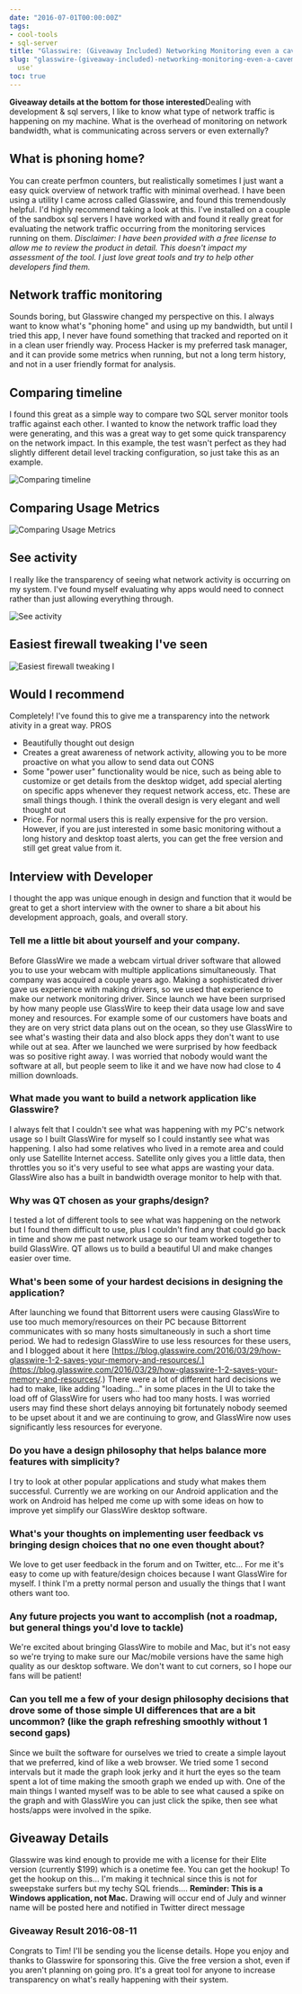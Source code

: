 ```yaml
---
date: "2016-07-01T00:00:00Z"
tags:
- cool-tools
- sql-server
title: "Glasswire: (Giveaway Included) Networking Monitoring even a caveman could"
slug: "glasswire-(giveaway-included)-networking-monitoring-even-a-caveman-could-use"
  use'
toc: true
---
```


**Giveaway details at the bottom for those interested**Dealing with development & sql servers, I like to know what type of network traffic is happening on my machine. What is the overhead of monitoring on network bandwidth, what is communicating across servers or even externally?

## What is phoning home?

You can create perfmon counters, but realistically sometimes I just want a easy quick overview of network traffic with minimal overhead. I have been using a utility I came across called Glasswire, and found this tremendously helpful. I'd highly recommend taking a look at this. I've installed on a couple of the sandbox sql servers I have worked with and found it really great for evaluating the network traffic occurring from the monitoring services running on them.
_Disclaimer: I have been provided with a free license to allow me to review the product in detail. This doesn't impact my assessment of the tool. I just love great tools and try to help other developers find them._

## Network traffic monitoring

Sounds boring, but Glasswire changed my perspective on this. I always want to know what's "phoning home" and using up my bandwidth, but until I tried this app, I never have found something that tracked and reported on it in a clean user friendly way. Process Hacker is my preferred task manager, and it can provide some metrics when running, but not a long term history, and not in a user friendly format for analysis.

## Comparing timeline

I found this great as a simple way to compare two SQL server monitor tools traffic against each other. I wanted to know the network traffic load they were generating, and this was a great way to get some quick transparency on the network impact. In this example, the test wasn't perfect as they had slightly different detail level tracking configuration, so just take this as an example.

![Comparing timeline](/images/comparing-timeline.png)

## Comparing Usage Metrics

![Comparing Usage Metrics](/images/comparing-usage-metrics.png)

## See activity

I really like the transparency of seeing what network activity is occurring on my system. I've found myself evaluating why apps would need to connect rather than just allowing everything through.

![See activity](/images/see-activity.png)

## Easiest firewall tweaking I've seen

![Easiest firewall tweaking I](/images/easiest-firewall-tweaking-i-ve-seen.png)

## Would I recommend

Completely! I've found this to give me a transparency into the network ativity in a great way.
PROS

*   Beautifully thought out design
*   Creates a great awareness of network activity, allowing you to be more proactive on what you allow to send data out
CONS
*   Some "power user" functionality would be nice, such as being able to customize or get details from the desktop widget, add special alerting on specific apps whenever they request network access, etc. These are small things though. I think the overall design is very elegant and well thought out
*   Price. For normal users this is really expensive for the pro version. However, if you are just interested in some basic monitoring without a long history and desktop toast alerts, you can get the free version and still get great value from it.

## Interview with Developer

I thought the app was unique enough in design and function that it would be great to get a short interview with the owner to share a bit about his development approach, goals, and overall story.

### Tell me a little bit about yourself and your company.
Before GlassWire we made a webcam virtual driver software that allowed you to use your webcam with multiple applications simultaneously.  That company was acquired a couple years ago.  Making a sophisticated driver gave us experience with making drivers, so we used that experience to make our network monitoring driver.
Since launch we have been surprised by how many people use GlassWire to keep their data usage low and save money and resources.  For example some of our customers have boats and they are on very strict data plans out on the ocean, so they use GlassWire to see what's wasting their data and also block apps they don't want to use while out at sea.
After we launched we were surprised by how feedback was so positive right away.  I was worried that nobody would want the software at all, but people seem to like it and we have now had close to 4 million downloads.

### What made you want to build a network application like Glasswire?
I always felt that I couldn't see what was happening with my PC's network usage so I built GlassWire for myself so I could instantly see what was happening.  I also had some relatives who lived in a remote area and could only use Satellite Internet access.  Satellite only gives you a little data, then throttles you so it's very useful to see what apps are wasting your data. GlassWire also has a built in bandwidth overage monitor to help with that.

### Why was QT chosen as your graphs/design?
I tested a lot of different tools to see what was happening on the network but I found them difficult to use, plus I couldn't find any that could go back in time and show me past network usage so our team worked together to build GlassWire. QT allows us to build a beautiful UI and make changes easier over time.

### What's been some of your hardest decisions in designing the application?
After launching we found that Bittorrent users were causing GlassWire to use too much memory/resources on their PC because Bittorrent communicates with so many hosts simultaneously in such a short time period.  We had to redesign GlassWire to use less resources for these users, and I blogged about it here [https://blog.glasswire.com/2016/03/29/how-glasswire-1-2-saves-your-memory-and-resources/.](https://blog.glasswire.com/2016/03/29/how-glasswire-1-2-saves-your-memory-and-resources/.)  There were a lot of different hard decisions we had to make, like adding "loading..." in some places in the UI to take the load off of GlassWire for users who had too many hosts.  I was worried users may find these short delays annoying bit fortunately nobody seemed to be upset about it and we are continuing to grow, and GlassWire now uses significantly less resources for everyone.

### Do you have a design philosophy that helps balance more features with simplicity?
I try to look at other popular applications and study what makes them successful.  Currently we are working on our Android application and the work on Android has helped me come up with some ideas on how to improve yet simplify our GlassWire desktop software.

### What's your thoughts on implementing user feedback vs bringing design choices that no one even thought about?
We love to get user feedback in the forum and on Twitter, etc...  For me it's easy to come up with feature/design choices because I want GlassWire for myself.  I think I'm a pretty normal person and usually the things that I want others want too.

### Any future projects you want to accomplish (not a roadmap, but general things you'd love to tackle)
We're excited about bringing GlassWire to mobile and Mac, but it's not easy so we're trying to make sure our Mac/mobile versions have the same high quality as our desktop software.  We don't want to cut corners, so I hope our fans will be patient!

### Can you tell me a few of your design philosophy decisions that drove some of those simple UI differences that are a bit uncommon? (like the graph refreshing smoothly without 1 second gaps)
Since we built the software for ourselves we tried to create a simple layout that we preferred, kind of like a web browser.  We tried some 1 second intervals but it made the graph look jerky and it hurt the eyes so the team spent a lot of time making the smooth graph we ended up with. One of the main things I wanted myself was to be able to see what caused a spike on the graph and with GlassWire you can just click the spike, then see what hosts/apps were involved in the spike.

## Giveaway Details

Glasswire was kind enough to provide me with a license for their Elite version (currently $199) which is a onetime fee. You can get the hookup!
To get the hookup on this... I'm making it technical since this is not for sweepstake surfers but my techy SQL friends....
**Reminder: This is a Windows application, not Mac.**
Drawing will occur end of July and winner name will be posted here and notified in Twitter direct message

### Giveaway Result 2016-08-11

Congrats to Tim! I'll be sending you the license details.
Hope you enjoy and thanks to Glasswire for sponsoring this. Give the free version a shot, even if you aren't planning on going pro. It's a great tool for anyone to increase transparency on what's really happening with their system.

